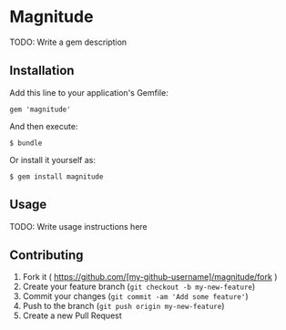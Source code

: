 # Magnitude

TODO: Write a gem description

## Installation

Add this line to your application's Gemfile:

    gem 'magnitude'

And then execute:

    $ bundle

Or install it yourself as:

    $ gem install magnitude

## Usage

TODO: Write usage instructions here

## Contributing

1. Fork it ( https://github.com/[my-github-username]/magnitude/fork )
2. Create your feature branch (`git checkout -b my-new-feature`)
3. Commit your changes (`git commit -am 'Add some feature'`)
4. Push to the branch (`git push origin my-new-feature`)
5. Create a new Pull Request
